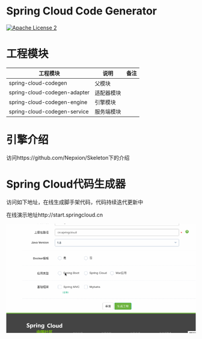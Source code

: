 # Spring Cloud Code Generator
[![Apache License 2](https://img.shields.io/badge/license-ASF2-blue.svg)](https://www.apache.org/licenses/LICENSE-2.0.txt)

# 工程模块

| 工程模块 | 说明 | 备注 |
| --- | --- | --- |
| spring-cloud-codegen | 父模块 |  |
| spring-cloud-codegen-adapter | 适配器模块 |  |
| spring-cloud-codegen-engine | 引擎模块 |  |
| spring-cloud-codegen-service | 服务端模块 |  |

# 引擎介绍

访问https://github.com/Nepxion/Skeleton下的介绍

# Spring Cloud代码生成器
访问如下地址，在线生成脚手架代码，代码持续迭代更新中

在线演示地址http://start.springcloud.cn
  
![切换效果](/docs/tmp.gif)


